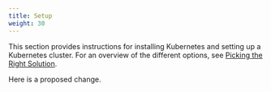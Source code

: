 ```yaml
---
title: Setup
weight: 30
---
```


This section provides instructions for installing Kubernetes and setting
up a Kubernetes cluster. For an overview of the different options, see
[Picking the Right Solution](/docs/setup/pick-right-solution/).

Here is a proposed change.
